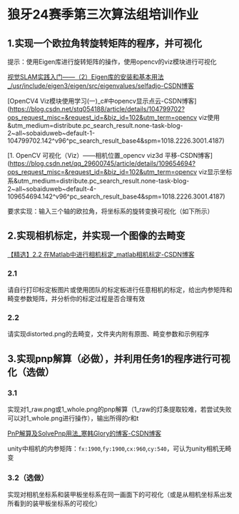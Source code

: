 # 狼牙24赛季第三次算法组培训作业

## 1.实现一个欧拉角转旋转矩阵的程序，并可视化

提示：使用Eigen库进行旋转矩阵的操作，使用opencv的viz模块进行可视化

[视觉SLAM实践入门——（2）Eigen库的安装和基本用法_/usr/include/eigen3/eigen/src/eigenvalues/selfadjo-CSDN博客](https://blog.csdn.net/floatinglong/article/details/116017376?ops_request_misc=%7B%22request%5Fid%22%3A%22169874542816800227414783%22%2C%22scm%22%3A%2220140713.130102334..%22%7D&request_id=169874542816800227414783&biz_id=0&utm_medium=distribute.pc_search_result.none-task-blog-2~all~sobaiduend~default-2-116017376-null-null.142^v96^pc_search_result_base4&utm_term=eigen安装与使用&spm=1018.2226.3001.4187)

[OpenCV4 Viz模块使用学习(一)_c#中opencv显示点云-CSDN博客](https://blog.csdn.net/stq054188/article/details/104799702?ops_request_misc=&request_id=&biz_id=102&utm_term=opencv viz使用&utm_medium=distribute.pc_search_result.none-task-blog-2~all~sobaiduweb~default-1-104799702.142^v96^pc_search_result_base4&spm=1018.2226.3001.4187)

[1. OpenCV 可视化（Viz）——相机位置_opencv viz3d 平移-CSDN博客](https://blog.csdn.net/qq_29600745/article/details/109654694?ops_request_misc=&request_id=&biz_id=102&utm_term=opencv viz显示坐标系&utm_medium=distribute.pc_search_result.none-task-blog-2~all~sobaiduweb~default-4-109654694.142^v96^pc_search_result_base4&spm=1018.2226.3001.4187)

要求实现：输入三个轴的欧拉角，将坐标系的旋转变换可视化（如下所示）

## 2.实现相机标定，并实现一个图像的去畸变

[【精选】2.2 在Matlab中进行相机标定_matlab相机标定-CSDN博客](https://blog.csdn.net/qq_64079631/article/details/127984760?ops_request_misc=%7B%22request%5Fid%22%3A%22169874572616800182183657%22%2C%22scm%22%3A%2220140713.130102334..%22%7D&request_id=169874572616800182183657&biz_id=0&utm_medium=distribute.pc_search_result.none-task-blog-2~all~top_positive~default-1-127984760-null-null.142^v96^pc_search_result_base4&utm_term=matlab相机标定&spm=1018.2226.3001.4187)

### 2.1

请自行打印标定板图片或使用团队的标定板进行任意相机的标定，给出内参矩阵和畸变参数矩阵，并分析你的标定过程是否合理有效

### 2.2

请实现distorted.png的去畸变，文件夹内附有原图、畸变参数和示例程序

## 3.实现pnp解算（必做），并利用任务1的程序进行可视化（选做）

### 3.1

实现对1_raw.png或1_whole.png的pnp解算（1_raw的灯条提取较难，若尝试失败可以对1_whole.png进行操作），输出所得的r和t

[PnP解算及SolvePnp用法_寒韩Glory的博客-CSDN博客](https://blog.csdn.net/hangl_ciom/article/details/127960154?ops_request_misc=&request_id=&biz_id=102&utm_term=solvepnp函数&utm_medium=distribute.pc_search_result.none-task-blog-2~all~sobaiduweb~default-1-127960154.142^v96^pc_search_result_base4&spm=1018.2226.3001.4187)

unity中相机的内参矩阵：```fx:1900```,```fy:1900```,```cx:960```,```cy:540```，可认为unity相机无畸变

### 3.2（选做）

实现对相机坐标系和装甲板坐标系在同一画面下的可视化（或是从相机坐标系出发所看到的装甲板坐标系的可视化）